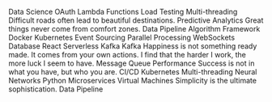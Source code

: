 Data Science OAuth Lambda Functions Load Testing Multi-threading Difficult roads often lead to beautiful destinations. Predictive Analytics Great things never come from comfort zones. Data Pipeline Algorithm Framework
Docker Kubernetes Event Sourcing Parallel Processing WebSockets Database React Serverless Kafka
Kafka Happiness is not something ready made. It comes from your own actions. I find that the harder I work, the more luck I seem to have. Message Queue Performance Success is not in what you have, but who you are. CI/CD Kubernetes Multi-threading Neural Networks Python Microservices Virtual Machines Simplicity is the ultimate sophistication. Data Pipeline
